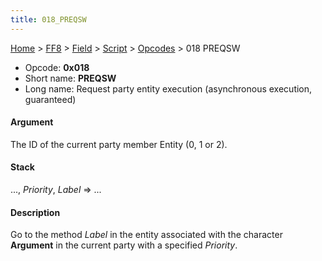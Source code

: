 ```yaml
---
title: 018_PREQSW
---
```


[Home](../../../../Main_Page.md) > [FF8](../../../../FF8.md) > [Field](../../../Field.md) > [Script](../../Script.md) > [Opcodes](../Opcodes.md) > 018 PREQSW

-   Opcode: **0x018**
-   Short name: **PREQSW**
-   Long name: Request party entity execution (asynchronous execution, guaranteed)

#### Argument

The ID of the current party member Entity (0, 1 or 2).

#### Stack

..., *Priority*, *Label* =&gt; ...

#### Description

Go to the method *Label* in the entity associated with the character **Argument** in the current party with a specified *Priority*.
